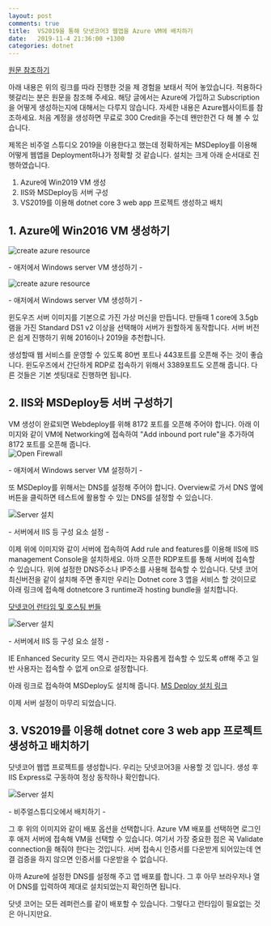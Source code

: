 ```yaml
---
layout: post
comments: true
title:  VS2019을 통해 닷넷코어3 웹앱을 Azure VM에 배치하기
date:   2019-11-4 21:36:00 +1300
categories: dotnet
---
```


<a href="https://github.com/aspnet/Tooling/blob/AspNetVMs/docs/create-asp-net-vm-with-webdeploy.md">원문 참조하기</a>

아래 내용은 위의 링크를 따라 진행한 것을 제 경험을 보태서 적어 놓았습니다. 적용하다 헷갈리는 분은 원문을 참조해 주세요. 해당 글에서는 Azure에 가입하고 Subscription을 어떻게 생성하는지에 대해서는 다루지 않습니다. 자세한 내용은 Azure웹사이트를 참조하세요. 처음 계정을 생성하면 무료로 300 Credit을 주는데 왠만한건 다 해 볼 수 있습니다.

제목은 비주얼 스튜디오 2019을 이용한다고 했는데 정확하게는 MSDeploy를 이용해 어떻게 웹앱을 Deployment하냐가 정확할 것 같습니다. 설치는 크게 아래 순서대로 진행하였습니다.

1. Azure에 Win2019 VM 생성
2. IIS와 MSDeploy등 서버 구성
3. VS2019를 이용해 dotnet core 3 web app 프로젝트 생성하고 배치

<h2>
1. Azure에 Win2016 VM 생성하기
</h2>
<div class="center-image">
    <img src="{{ site.url }}/assets/images/az1.jpg" alt="create azure resource"/>
    <p class="image-description">- 애저에서 Windows server VM 생성하기 -</p>
</div>
<div class="center-image">
    <img src="{{ site.url }}/assets/images/az2.jpg" alt="create azure resource"/>
    <p class="image-description">- 애저에서 Windows server VM 생성하기 -</p>
</div>
윈도우즈 서버 이미지를 기본으로 가진 가상 머신을 만듭니다. 만들때 1 core에 3.5gb 램을 가진 Standard DS1 v2 이상을 선택해야 서버가 원할하게 동작합니다. 서버 버전은 쉽게 진행하기 위해 2016이나 2019을 추천합니다.

생성할때 웹 서비스를 운영할 수 있도록 80번 포트나 443포트를 오픈해 주는 것이 좋습니다. 윈도우즈에서 간단하게 RDP로 접속하기 위해서 3389포트도 오픈해 줍니다. 다른 것들은 기본 셋팅대로 진행하면 됩니다.

<h2>
2. IIS와 MSDeploy등 서버 구성하기
</h2>
VM 생성이 완료되면 Webdeploy를 위해 8172 포트를 오픈해 주어야 합니다. 아래 이미지와 같이 VM에 Networking에 접속하여 "Add inbound port rule"을 추가하여 8172 포트를 오픈해 줍니다.
<div class="center-image">
    <img src="{{ site.url }}/assets/images/az3.jpg" alt="Open Firewall"/>
    <p class="image-description">- 애저에서 Windows server VM 설정하기 -</p>
</div>

 또 MSDeploy를 위해서는 DNS를 설정해 주어야 합니다. Overview로 가서 DNS 옆에 버튼을 클릭하면 테스트에 활용할 수 있는 DNS를 설정할 수 있습니다.

 <div class="center-image">
    <img src="{{ site.url }}/assets/images/sv1.jpg" alt="Server 설치"/>
    <p class="image-description">- 서버에서 IIS 등 구성 요소 설정 -</p>
</div>

 이제 위에 이미지와 같이 서버에 접속하여 Add rule and features를 이용해 IIS에 IIS management Console을 설치하세요. 아까 오픈한 RDP포트를 통해 서버에 접속할 수 있습니다. 위에 설정한 DNS주소나 IP주소를 사용해 접속할 수 있습니다. 닷넷 코어 최신버전을 같이 설치해 주면 좋지만 우리는 Dotnet core 3 앱을 서비스 할 것이므로 아래 링크에 접속해 dotnetcore 3 runtime과 hosting bundle을 설치합니다.

<a href="https://dotnet.microsoft.com/download/dotnet-core/3.0">닷넷코어 런타임 및 호스팅 번들</a>

 <div class="center-image">
    <img src="{{ site.url }}/assets/images/sv2.jpg" alt="Server 설치"/>
    <p class="image-description">- 서버에서 IIS 등 구성 요소 설정 -</p>
</div>

IE Enhanced Security 모드 역시 관리자는 자유롭게 접속할 수 있도록 off해 주고 일반 사용자는 접속할 수 없게 on으로 설정합니다.

아래 링크로 접속하여 MSDeploy도 설치해 줍니다.
<a href="https://www.microsoft.com/en-us/download/details.aspx?id=43717">MS Deploy 설치 링크</a>

이제 서버 설정이 마무리 되었습니다.
<h2>
3. VS2019를 이용해 dotnet core 3 web app 프로젝트 생성하고 배치하기
</h2>

닷넷코어 웹앱 프로젝트를 생성합니다. 우리는 닷넷코어3을 사용할 것 입니다. 생성 후 IIS Express로 구동하여 정상 동작하나 확인합니다.

 <div class="center-image">
    <img src="{{ site.url }}/assets/images/vs-publish.jpg" alt="Server 설치"/>
    <p class="image-description">- 비주얼스튜디오에서 배치하기 -</p>
</div>

그 후 위의 이미지와 같이 배포 옵션을 선택합니다. Azure VM 배포를 선택하면 로그인 후 애저 서버에 접속해 VM을 선택할 수 있습니다. 여기서 가장 중요한 점은 꼭 Validate connection을 해줘야 한다는 것입니다. 서버 접속시 인증서를 다운받게 되어있는데 연결 검증을 하지 않으면 인증서를 다운받을 수 없습니다.

아까 Azure에 설정한 DNS를 설정해 주고 앱 배포를 합니다. 그 후 아무 브라우저나 열어 DNS를 입력하여 제대로 설치되었는지 확인하면 됩니다.

닷넷 코어는 모든 레퍼런스를 같이 배포할 수 있습니다. 그렇다고 런타임이 필요없는 것은 아니지만요.